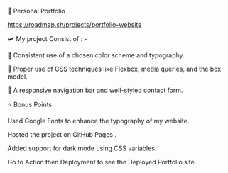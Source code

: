 📍 Personal Portfolio

https://roadmap.sh/projects/portfolio-website

🛩️ My project Consist of : -


📌 Consistent use of a chosen color scheme and typography.

📌 Proper use of CSS techniques like Flexbox, media queries, and the box model.

📌 A responsive navigation bar and well-styled contact form.

⭐ Bonus Points

Used Google Fonts to enhance the typography of my website. 

Hosted the project on GitHub Pages .

Added support for dark mode using CSS variables.

Go to Action then Deployment to see the Deployed Portfolio site.
